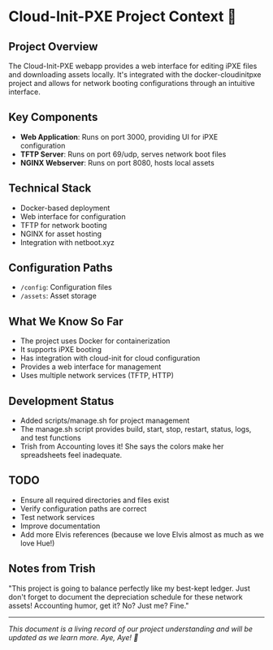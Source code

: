 # Cloud-Init-PXE Project Context 🚀

## Project Overview

The Cloud-Init-PXE webapp provides a web interface for editing iPXE files and downloading assets locally. It's integrated with the docker-cloudinitpxe project and allows for network booting configurations through an intuitive interface.

## Key Components

- **Web Application**: Runs on port 3000, providing UI for iPXE configuration
- **TFTP Server**: Runs on port 69/udp, serves network boot files
- **NGINX Webserver**: Runs on port 8080, hosts local assets

## Technical Stack

- Docker-based deployment
- Web interface for configuration
- TFTP for network booting
- NGINX for asset hosting
- Integration with netboot.xyz

## Configuration Paths

- `/config`: Configuration files
- `/assets`: Asset storage

## What We Know So Far

- The project uses Docker for containerization
- It supports iPXE booting
- Has integration with cloud-init for cloud configuration
- Provides a web interface for management
- Uses multiple network services (TFTP, HTTP)

## Development Status

- Added scripts/manage.sh for project management
- The manage.sh script provides build, start, stop, restart, status, logs, and test functions
- Trish from Accounting loves it! She says the colors make her spreadsheets feel inadequate.

## TODO

- Ensure all required directories and files exist
- Verify configuration paths are correct
- Test network services
- Improve documentation
- Add more Elvis references (because we love Elvis almost as much as we love Hue!)

## Notes from Trish

"This project is going to balance perfectly like my best-kept ledger. Just don't forget to document the depreciation schedule for these network assets! Accounting humor, get it? No? Just me? Fine."

---

*This document is a living record of our project understanding and will be updated as we learn more. Aye, Aye! 🚢*
